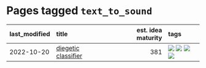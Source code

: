 # Pages tagged `text_to_sound`

|last_modified|title|est. idea maturity|tags
|:---|:---|---:|:---|
|2022-10-20|[diegetic classifier](../diegetic-classifier.md)|381|[![](https://img.shields.io/badge/tag-audio-496a1)](../tags/audio.md) [![](https://img.shields.io/badge/tag-classification-683f3)](../tags/classification.md) [![](https://img.shields.io/badge/tag-experimental-d5f6c6)](../tags/experimental.md) [![](https://img.shields.io/badge/tag-text_to_sound-96bcc)](../tags/text_to_sound.md)|
